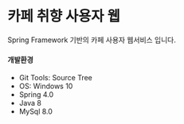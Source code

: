 # 카페 취향 사용자 웹
Spring Framework 기반의 카페 사용자 웹서비스 입니다.      
#### 개발환경
* Git Tools: Source Tree
* OS: Windows 10
* Spring 4.0
* Java 8
* MySql 8.0
